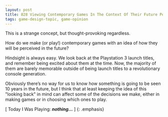 ```yaml
---
layout: post
title: 828 Viewing Contemporary Games In The Context Of Their Future Perception
tags: game-design-topic, game-opinion
---
```

This is a strange concept, but thought-provoking regardless.

How do we make (or play!) contemporary games with an idea of how they will be perceived in the future?

Hindsight is always easy.  We look back at the Playstation 3 launch titles, and remember being excited about them at the time.  Now, the majority of them are barely memorable outside of being launch titles to a revolutionary console generation.

Obviously there’s no way for us to know how something is going to be seen 10 years in the future, but I think that at least keeping the idea of this "looking back" in mind can affect some of the decisions we make, either in making games or in choosing which ones to play.

[ Today I Was Playing: ***nothing...*** ]
{: .emphasis}

